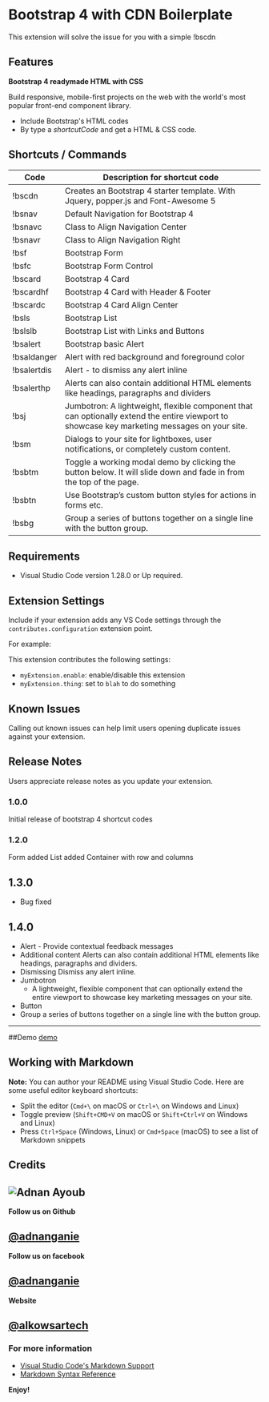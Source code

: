 # Bootstrap 4 with CDN Boilerplate

This extension will solve the issue for you with a simple !bscdn

## Features

**Bootstrap 4 readymade HTML with CSS**

Build responsive, mobile-first projects on the web with the world's most popular front-end component library.

- Include Bootstrap's HTML codes
- By type a *shortcutCode* and get a HTML & CSS code.

## Shortcuts / Commands

| Code      	| Description for shortcut code |
| -------------------------  | ----------------------------------------------------- |
| !bscdn      	| Creates an Bootstrap 4 starter template. With Jquery, popper.js and Font-Awesome 5 
| !bsnav     	| Default Navigation for Bootstrap 4 |
| !bsnavc    	| Class to Align Navigation Center   |
| !bsnavr    	| Class to Align Navigation Right    |                                 
| !bsf    	    | Bootstrap Form |
| !bsfc    	    | Bootstrap Form Control |
| !bscard       | Bootstrap 4 Card  |
| !bscardhf     | Bootstrap 4 Card with Header & Footer  |
| !bscardc      | Bootstrap 4 Card Align Center   |
| !bsls         | Bootstrap List  |
| !bslslb       | Bootstrap List with Links and Buttons  |
| !bsalert      | Bootstrap basic Alert |
| !bsaldanger   | Alert with red background and foreground color |
| !bsalertdis   | Alert -  to dismiss any alert inline |
| !bsalerthp    | Alerts can also contain additional HTML elements like headings, paragraphs and dividers |
| !bsj          | Jumbotron: A lightweight, flexible component that can optionally extend the entire viewport to showcase key marketing messages on your site. |
| !bsm          | Dialogs to your site for lightboxes, user notifications, or completely custom content. |
| !bsbtm        | Toggle a working modal demo by clicking the button below. It will slide down and fade in from the top of the page. |
| !bsbtn        | Use Bootstrap’s custom button styles for actions in forms etc. |
| !bsbg         | Group a series of buttons together on a single line with the button group. |

## Requirements

- Visual Studio Code version 1.28.0 or Up required.

## Extension Settings

Include if your extension adds any VS Code settings through the `contributes.configuration` extension point.

For example:

This extension contributes the following settings:

* `myExtension.enable`: enable/disable this extension
* `myExtension.thing`: set to `blah` to do something

## Known Issues

Calling out known issues can help limit users opening duplicate issues against your extension.

## Release Notes

Users appreciate release notes as you update your extension.

### 1.0.0

Initial release of bootstrap 4 shortcut codes

### 1.2.0

Form added
List added
Container with row and columns

## 1.3.0
- Bug fixed

## 1.4.0
- Alert - Provide contextual feedback messages
- Additional content
    Alerts can also contain additional HTML elements like headings, paragraphs and dividers.
- Dismissing
    Dismiss any alert inline.
- Jumbotron
    - A lightweight, flexible component that can optionally extend the entire viewport to showcase key marketing messages on your site.
- Button
- Group a series of buttons together on a single line with the button group.

-----------------------------------------------------------------------------------------------------------
##Demo 
 [demo](demo.gif)
## Working with Markdown

**Note:** You can author your README using Visual Studio Code.  Here are some useful editor keyboard shortcuts:

* Split the editor (`Cmd+\` on macOS or `Ctrl+\` on Windows and Linux)
* Toggle preview (`Shift+CMD+V` on macOS or `Shift+Ctrl+V` on Windows and Linux)
* Press `Ctrl+Space` (Windows, Linux) or `Cmd+Space` (macOS) to see a list of Markdown snippets

## Credits
![Adnan Ayoub](https://avatars1.githubusercontent.com/u/15443192?s=40&v=4)
- 
**Follow us on Github**
## [@adnanganie](https://github.com/adnanganie)
**Follow us on facebook**
## [@adnanganie](https://facebook.com/adnanganie)
**Website**
## [@alkowsartech](https://alkowsartech.com)

### For more information

* [Visual Studio Code's Markdown Support](http://code.visualstudio.com/docs/languages/markdown)
* [Markdown Syntax Reference](https://help.github.com/articles/markdown-basics/)

**Enjoy!**
